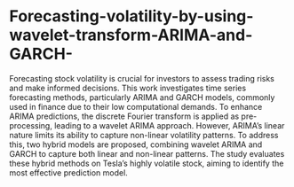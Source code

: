 # Forecasting-volatility-by-using-wavelet-transform-ARIMA-and-GARCH-
Forecasting stock volatility is crucial for investors to assess trading risks and make informed decisions. This work investigates time series forecasting methods, particularly ARIMA and GARCH models, commonly used in finance due to their low computational demands. To enhance ARIMA predictions, the discrete Fourier transform is applied as pre-processing, leading to a wavelet ARIMA approach. However, ARIMA’s linear nature limits its ability to capture non-linear volatility patterns. To address this, two hybrid models are proposed, combining wavelet ARIMA and GARCH to capture both linear and non-linear patterns. The study evaluates these hybrid methods on Tesla’s highly volatile stock, aiming to identify the most effective prediction model.
